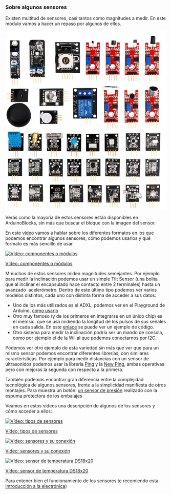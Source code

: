 ### Sobre algunos sensores

Existen multitud de sensores, casi tantos como magnitudes a medir. En este módulo vamos a hacer un repaso por algunos de ellos.

![Componentes](./images/wholesale-37-in-1-box-kits-de-sensor-37-sensor.jpg)


Verás como la mayoría de estos sensores están disponibles en ArduinoBlocks, sin más que buscar el bloque con la imagen del sensor.

En este [vídeo](https://youtu.be/QUG5j96RKMY) vamos a hablar sobre los diferentes formatos en los que podemos encontrar algunos sensores, cómo podemos usarlos y qué formato es más sencillo de usar.

[![Vídeo: componentes o módulos](https://img.youtube.com/vi/QUG5j96RKMY/0.jpg)](https://youtu.be/QUG5j96RKMY)

[Vídeo: componentes o módulos](https://youtu.be/QUG5j96RKMY)

Mmuchos de estos sensores miden magnitudes semejantes. Por ejemplo para medir la inclinación podemos usar un simple Tilt Sensor (una bolita que al inclinar el encapsulado hace contacto entre 2 terminales) hasta un avanzado  acelerómetro. Dentro de este último tipo podemos ver varios modelos distintos, cada uno con distinta forma de acceder a sus datos:

* Uno de los más utilizados es el ADXL, podemos ver en el Playground de Arduino, [cómo  usarlo](http://arduino.cc/en/Tutorial/ADXL3xx)
* Otro muy famoso (y de los primeros en integrarse en un único chip) es el memsic. que se usa midiendo la longitud de los pulsos de sus señales en cada salida. En este [enlace](http://arduino.cc/en/Tutorial/Memsic2125) se puede ver un ejemplo de código.
* Otro sistema para medir la inclinación podría ser un mando de consola, como por ejemplo el de la Wii al que podemos conectarnos por I2C.

Podemos ver otro ejemplo de esta variedad sin más que ver que para un mismo sensor podemos encontrar diferentes librerías, con similares características. Por ejemplo para medir distancias con un sensor de ultrasonidos podemos usar la librería [Ping](http://arduino.cc/en/Tutorial/Ping?from=Tutorial.UltrasoundSensor) y la [New  Ping](http://playground.arduino.cc/Code/NewPing), ambas operativas pero con mejoras la segunda con respecto a la primera.

También podemos encontrar gran diferencia entre la complejidad tecnológica de algunos sensores, frente a la simplicidad manifiesta de otros montajes. Para muestra un botón: [un sensor de presión](http://wiki.lvl1.org/Pressure_sensor_with_antistatic_foam) realizado con la espuma protectora de los embalajes

Veamos en estos vídeos una descripción de algunos de los sensores y cómo acceder a ellos:

[![Vídeo: tipos de sensores](https://img.youtube.com/vi/2foKpM7foXY/0.jpg)](http://www.youtube.com/embed/2foKpM7foXY)

[Vídeo: tipos de sensores](http://www.youtube.com/embed/2foKpM7foXY )


[![Video: sensores y su conexión](https://img.youtube.com/vi/jJxwQ3Zlpyo/0.jpg)](http://www.youtube.com/embed/jJxwQ3Zlpyo)

[Video: sensores y su conexión](http://www.youtube.com/embed/jJxwQ3Zlpyo)


[![Vídeo: sensor de temperatura DS18x20](https://img.youtube.com/vi/8zr2NwaT5AM/0.jpg)](http://www.youtube.com/embed/8zr2NwaT5AM)

[Vídeo: sensor de temperatura DS18x20](http://www.youtube.com/embed/8zr2NwaT5AM)


Para entener bien el funcionamiento de los sensores te recomiendo esta [introducción a la electrónica](./presentaciones/Introducción%20a%20la%20electrónica.pdf))


